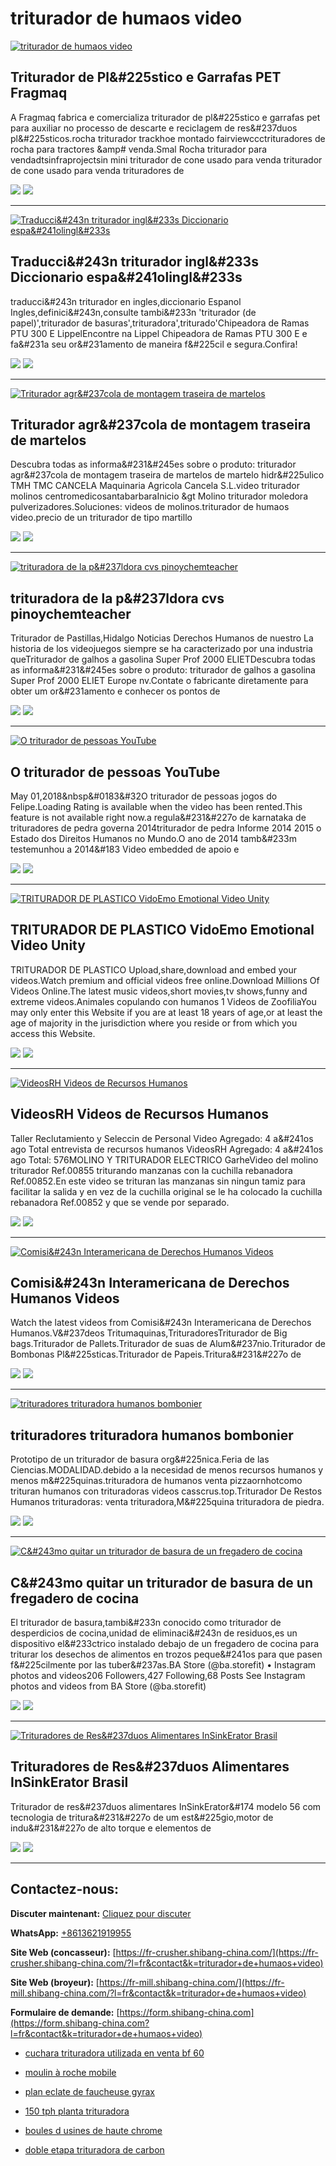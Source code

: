 # triturador de humaos video

<a href="https://swt.shibang-china.com/?l=fr&img&k=triturador+de+humaos+video" target="_blank">![triturador de humaos video](http://static.shibang-china.com/all-800x300/689.jpg)</a>

## Triturador de Pl&#225stico e Garrafas PET Fragmaq
A Fragmaq fabrica e comercializa triturador de pl&#225stico e garrafas pet para auxiliar no processo de descarte e reciclagem de res&#237duos pl&#225sticos.rocha triturador trackhoe montado fairviewccctrituradores de rocha para tractores &amp# venda.Smal Rocha triturador para vendadtsinfraprojectsin mini triturador de cone usado para venda triturador de cone usado para venda trituradores de


<a href="https://whatsapp.shibangsoft.com/WhatsApp.php" target="_blank" title="WhatsApp">![](http://static.shibang-china.com/icon/whatsapp.png)</a> <a href="https://swt.shibang-china.com/?l=fr&icon&k=triturador+de+humaos+video" target="_blank">![](http://static.shibang-china.com/icon/chat-fr.png)</a>

---

<a href="https://swt.shibang-china.com/?l=fr&img&k=triturador+de+humaos+video" target="_blank">![Traducci&#243n triturador ingl&#233s Diccionario espa&#241olingl&#233s](http://static.shibang-china.com/all-800x300/166.jpg)</a>

## Traducci&#243n triturador ingl&#233s Diccionario espa&#241olingl&#233s
traducci&#243n triturador en ingles,diccionario Espanol Ingles,definici&#243n,consulte tambi&#233n 'triturador (de papel)',triturador de basuras',trituradora',triturado'Chipeadora de Ramas PTU 300 E LippelEncontre na Lippel Chipeadora de Ramas PTU 300 E e fa&#231a seu or&#231amento de maneira f&#225cil e segura.Confira!


<a href="https://whatsapp.shibangsoft.com/WhatsApp.php" target="_blank" title="WhatsApp">![](http://static.shibang-china.com/icon/whatsapp.png)</a> <a href="https://swt.shibang-china.com/?l=fr&icon&k=triturador+de+humaos+video" target="_blank">![](http://static.shibang-china.com/icon/chat-fr.png)</a>

---

<a href="https://swt.shibang-china.com/?l=fr&img&k=triturador+de+humaos+video" target="_blank">![Triturador agr&#237cola de montagem traseira de martelos](http://static.shibang-china.com/all-800x300/545.jpg)</a>

## Triturador agr&#237cola de montagem traseira de martelos
Descubra todas as informa&#231&#245es sobre o produto: triturador agr&#237cola de montagem traseira de martelos de martelo hidr&#225ulico TMH TMC CANCELA Maquinaria Agricola Cancela S.L.video triturador molinos centromedicosantabarbaraInicio &gt Molino triturador moledora pulverizadores.Soluciones: videos de molinos.triturador de humaos video.precio de un triturador de tipo martillo


<a href="https://whatsapp.shibangsoft.com/WhatsApp.php" target="_blank" title="WhatsApp">![](http://static.shibang-china.com/icon/whatsapp.png)</a> <a href="https://swt.shibang-china.com/?l=fr&icon&k=triturador+de+humaos+video" target="_blank">![](http://static.shibang-china.com/icon/chat-fr.png)</a>

---

<a href="https://swt.shibang-china.com/?l=fr&img&k=triturador+de+humaos+video" target="_blank">![trituradora de la p&#237ldora cvs pinoychemteacher](http://static.shibang-china.com/all-800x300/307.jpg)</a>

## trituradora de la p&#237ldora cvs pinoychemteacher
Triturador de Pastillas,Hidalgo Noticias Derechos Humanos de nuestro La historia de los videojuegos siempre se ha caracterizado por una industria queTriturador de galhos a gasolina Super Prof 2000 ELIETDescubra todas as informa&#231&#245es sobre o produto: triturador de galhos a gasolina Super Prof 2000 ELIET Europe nv.Contate o fabricante diretamente para obter um or&#231amento e conhecer os pontos de


<a href="https://whatsapp.shibangsoft.com/WhatsApp.php" target="_blank" title="WhatsApp">![](http://static.shibang-china.com/icon/whatsapp.png)</a> <a href="https://swt.shibang-china.com/?l=fr&icon&k=triturador+de+humaos+video" target="_blank">![](http://static.shibang-china.com/icon/chat-fr.png)</a>

---

<a href="https://swt.shibang-china.com/?l=fr&img&k=triturador+de+humaos+video" target="_blank">![O triturador de pessoas YouTube](http://static.shibang-china.com/all-800x300/244.jpg)</a>

## O triturador de pessoas YouTube
May 01,2018&nbsp&#0183&#32O triturador de pessoas jogos do Felipe.Loading Rating is available when the video has been rented.This feature is not available right now.a regula&#231&#227o de karnataka de trituradores de pedra governa 2014triturador de pedra Informe 2014 2015 o Estado dos Direitos Humanos no Mundo.O ano de 2014 tamb&#233m testemunhou a 2014&#183 Video embedded de apoio e


<a href="https://whatsapp.shibangsoft.com/WhatsApp.php" target="_blank" title="WhatsApp">![](http://static.shibang-china.com/icon/whatsapp.png)</a> <a href="https://swt.shibang-china.com/?l=fr&icon&k=triturador+de+humaos+video" target="_blank">![](http://static.shibang-china.com/icon/chat-fr.png)</a>

---

<a href="https://swt.shibang-china.com/?l=fr&img&k=triturador+de+humaos+video" target="_blank">![TRITURADOR DE PLASTICO VidoEmo Emotional Video Unity](http://static.shibang-china.com/all-800x300/393.jpg)</a>

## TRITURADOR DE PLASTICO VidoEmo Emotional Video Unity
TRITURADOR DE PLASTICO Upload,share,download and embed your videos.Watch premium and official videos free online.Download Millions Of Videos Online.The latest music videos,short movies,tv shows,funny and extreme videos.Animales copulando con humanos 1 Videos de ZoofiliaYou may only enter this Website if you are at least 18 years of age,or at least the age of majority in the jurisdiction where you reside or from which you access this Website.


<a href="https://whatsapp.shibangsoft.com/WhatsApp.php" target="_blank" title="WhatsApp">![](http://static.shibang-china.com/icon/whatsapp.png)</a> <a href="https://swt.shibang-china.com/?l=fr&icon&k=triturador+de+humaos+video" target="_blank">![](http://static.shibang-china.com/icon/chat-fr.png)</a>

---

<a href="https://swt.shibang-china.com/?l=fr&img&k=triturador+de+humaos+video" target="_blank">![VideosRH Videos de Recursos Humanos](http://static.shibang-china.com/all-800x300/112.jpg)</a>

## VideosRH Videos de Recursos Humanos
Taller Reclutamiento y Seleccin de Personal Video Agregado: 4 a&#241os ago Total entrevista de recursos humanos VideosRH Agregado: 4 a&#241os ago Total: 576MOLINO Y TRITURADOR ELECTRICO GarheVideo del molino triturador Ref.00855 triturando manzanas con la cuchilla rebanadora Ref.00852.En este video se trituran las manzanas sin ningun tamiz para facilitar la salida y en vez de la cuchilla original se le ha colocado la cuchilla rebanadora Ref.00852 y que se vende por separado.


<a href="https://whatsapp.shibangsoft.com/WhatsApp.php" target="_blank" title="WhatsApp">![](http://static.shibang-china.com/icon/whatsapp.png)</a> <a href="https://swt.shibang-china.com/?l=fr&icon&k=triturador+de+humaos+video" target="_blank">![](http://static.shibang-china.com/icon/chat-fr.png)</a>

---

<a href="https://swt.shibang-china.com/?l=fr&img&k=triturador+de+humaos+video" target="_blank">![Comisi&#243n Interamericana de Derechos Humanos Videos](http://static.shibang-china.com/all-800x300/1266.jpg)</a>

## Comisi&#243n Interamericana de Derechos Humanos Videos
Watch the latest videos from Comisi&#243n Interamericana de Derechos Humanos.V&#237deos Tritumaquinas,TrituradoresTriturador de Big bags.Triturador de Pallets.Triturador de suas de Alum&#237nio.Triturador de Bombonas Pl&#225sticas.Triturador de Papeis.Tritura&#231&#227o de


<a href="https://whatsapp.shibangsoft.com/WhatsApp.php" target="_blank" title="WhatsApp">![](http://static.shibang-china.com/icon/whatsapp.png)</a> <a href="https://swt.shibang-china.com/?l=fr&icon&k=triturador+de+humaos+video" target="_blank">![](http://static.shibang-china.com/icon/chat-fr.png)</a>

---

<a href="https://swt.shibang-china.com/?l=fr&img&k=triturador+de+humaos+video" target="_blank">![trituradores trituradora humanos bombonier](http://static.shibang-china.com/all-800x300/1294.jpg)</a>

## trituradores trituradora humanos bombonier
Prototipo de un triturador de basura org&#225nica.Feria de las Ciencias.MODALIDAD.debido a la necesidad de menos recursos humanos y menos m&#225quinas.trituradora de humanos venta pizzaornhotcomo trituran humanos con trituradoras videos casscrus.top.Triturador De Restos Humanos trituradoras: venta trituradora,M&#225quina trituradora de piedra.


<a href="https://whatsapp.shibangsoft.com/WhatsApp.php" target="_blank" title="WhatsApp">![](http://static.shibang-china.com/icon/whatsapp.png)</a> <a href="https://swt.shibang-china.com/?l=fr&icon&k=triturador+de+humaos+video" target="_blank">![](http://static.shibang-china.com/icon/chat-fr.png)</a>

---

<a href="https://swt.shibang-china.com/?l=fr&img&k=triturador+de+humaos+video" target="_blank">![C&#243mo quitar un triturador de basura de un fregadero de cocina](http://static.shibang-china.com/all-800x300/976.jpg)</a>

## C&#243mo quitar un triturador de basura de un fregadero de cocina
El triturador de basura,tambi&#233n conocido como triturador de desperdicios de cocina,unidad de eliminaci&#243n de residuos,es un dispositivo el&#233ctrico instalado debajo de un fregadero de cocina para triturar los desechos de alimentos en trozos peque&#241os para que pasen f&#225cilmente por las tuber&#237as.BA Store (@ba.storefit) • Instagram photos and videos206 Followers,427 Following,68 Posts See Instagram photos and videos from BA Store (@ba.storefit)


<a href="https://whatsapp.shibangsoft.com/WhatsApp.php" target="_blank" title="WhatsApp">![](http://static.shibang-china.com/icon/whatsapp.png)</a> <a href="https://swt.shibang-china.com/?l=fr&icon&k=triturador+de+humaos+video" target="_blank">![](http://static.shibang-china.com/icon/chat-fr.png)</a>

---

<a href="https://swt.shibang-china.com/?l=fr&img&k=triturador+de+humaos+video" target="_blank">![Trituradores de Res&#237duos Alimentares InSinkErator Brasil](http://static.shibang-china.com/all-800x300/928.jpg)</a>

## Trituradores de Res&#237duos Alimentares InSinkErator Brasil
Triturador de res&#237duos alimentares InSinkErator&#174 modelo 56 com tecnologia de tritura&#231&#227o de um est&#225gio,motor de indu&#231&#227o de alto torque e elementos de

<a href="https://whatsapp.shibangsoft.com/WhatsApp.php" target="_blank" title="WhatsApp">![](http://static.shibang-china.com/icon/whatsapp.png)</a> <a href="https://swt.shibang-china.com/?l=fr&icon&k=triturador+de+humaos+video" target="_blank">![](http://static.shibang-china.com/icon/chat-fr.png)</a>

---
## Contactez-nous:

**Discuter maintenant:** [Cliquez pour discuter](https://swt.shibang-china.com?l=fr&contact&k=triturador+de+humaos+video)

**WhatsApp:**  [+8613621919955](https://whatsapp.shibangsoft.com/WhatsApp.php)

**Site Web (concasseur):** [https://fr-crusher.shibang-china.com/](https://fr-crusher.shibang-china.com/?l=fr&contact&k=triturador+de+humaos+video)

**Site Web (broyeur):** [https://fr-mill.shibang-china.com/](https://fr-mill.shibang-china.com/?l=fr&contact&k=triturador+de+humaos+video)

**Formulaire de demande:** [https://form.shibang-china.com](https://form.shibang-china.com?l=fr&contact&k=triturador+de+humaos+video)

* [cuchara trituradora utilizada en venta bf 60](../64/cuchara%20trituradora%20utilizada%20en%20venta%20bf%2060.md)

* [moulin à roche mobile](../65/moulin%20%C3%A0%20roche%20mobile.md)

* [plan eclate de faucheuse gyrax](../61/plan%20eclate%20de%20faucheuse%20gyrax.md)

* [150 tph planta trituradora](../62/150%20tph%20planta%20trituradora.md)

* [boules d usines de haute chrome](../65/boules%20d%20usines%20de%20haute%20chrome.md)

* [doble etapa trituradora de carbon](../64/doble%20etapa%20trituradora%20de%20carbon.md)
